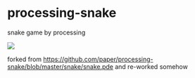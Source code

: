 # processing-snake
snake game by processing

![](./images/game.jpg)

forked from https://github.com/paper/processing-snake/blob/master/snake/snake.pde  and re-worked somehow
